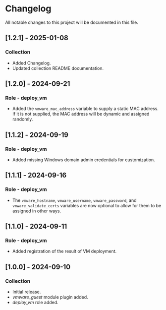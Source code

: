 # Changelog

All notable changes to this project will be documented in this file.

## [1.2.1] - 2025-01-08

### Collection

- Added Changelog.
- Updated collection README documentation.

## [1.2.0] - 2024-09-21

### Role - deploy_vm

- Added the `vmware_mac_address` variable to supply a static MAC address.  If it is not supplied, the MAC address will be dynamic and assigned randomly.

## [1.1.2] - 2024-09-19

### Role - deploy_vm

- Added missing Windows domain admin credentials for customization.

## [1.1.1] - 2024-09-16

### Role - deploy_vm

- The `vmware_hostname`, `vmware_username`, `vmware_password`, and `vmware_validate_certs` variables are now optional to allow for them to be assigned in other ways.

## [1.1.0] - 2024-09-11

### Role - deploy_vm

- Added registration of the result of VM deployment.

## [1.0.0] - 2024-09-10

### Collection

- Initial release.
- *vmware_guest* module plugin added.
- *deploy_vm* role added.
